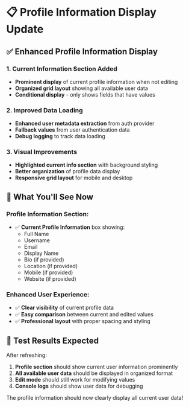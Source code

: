 # 📋 Profile Information Display Update

## ✅ **Enhanced Profile Information Display**

### **1. Current Information Section Added**
- **Prominent display** of current profile information when not editing
- **Organized grid layout** showing all available user data
- **Conditional display** - only shows fields that have values

### **2. Improved Data Loading**
- **Enhanced user metadata extraction** from auth provider
- **Fallback values** from user authentication data
- **Debug logging** to track data loading

### **3. Visual Improvements**
- **Highlighted current info section** with background styling
- **Better organization** of profile data display
- **Responsive grid layout** for mobile and desktop

## 🎯 **What You'll See Now**

### **Profile Information Section:**
- ✅ **Current Profile Information** box showing:
  - Full Name
  - Username  
  - Email
  - Display Name
  - Bio (if provided)
  - Location (if provided)
  - Mobile (if provided)
  - Website (if provided)

### **Enhanced User Experience:**
- ✅ **Clear visibility** of current profile data
- ✅ **Easy comparison** between current and edited values
- ✅ **Professional layout** with proper spacing and styling

## 🧪 **Test Results Expected**
After refreshing:
1. **Profile section** should show current user information prominently
2. **All available user data** should be displayed in organized format
3. **Edit mode** should still work for modifying values
4. **Console logs** should show user data for debugging

The profile information should now clearly display all current user data!
